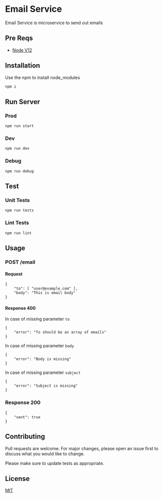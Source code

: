 # Email Service

Email Service is microservice to send out emails

## Pre Reqs
- [Node V12](https://nodejs.org/en/)

## Installation

Use the npm to install node_modules

```bash
npm i
```

## Run Server
### Prod
`npm run start`
### Dev
`npm run dev`
### Debug
`npm run debug`

## Test
### Unit Tests
`npm run tests`

### Lint Tests
`npm run lint`

###
## Usage

### POST /email

#### Request
```
{
    "to": [ "user@example.com" ],
    "body": "This is email body"
}
```

#### Response 400
In case of missing parameter `to`
```
{
    "error": "To should be an array of emails"
}
```

In case of missing parameter `body`
```
{
    "error": "Body is missing"
}
```

In case of missing parameter `subject`
```
{
    "error": "Subject is missing"
}
```

### Response 200
```
{
    "sent": true
}
```

## Contributing
Pull requests are welcome. For major changes, please open an issue first to discuss what you would like to change.

Please make sure to update tests as appropriate.

## License
[MIT](https://choosealicense.com/licenses/mit/)